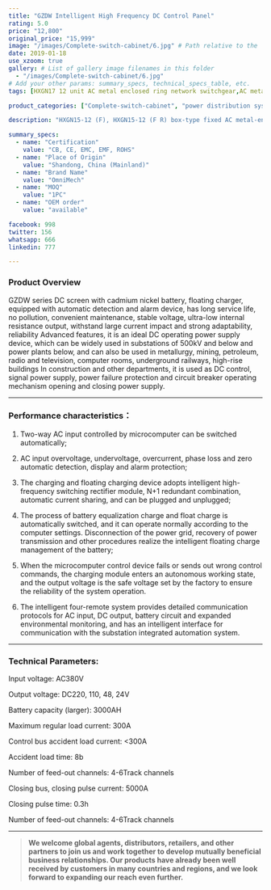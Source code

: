 ```yaml
---
title: "GZDW Intelligent High Frequency DC Control Panel"
rating: 5.0
price: "12,800"
original_price: "15,999"
image: "/images/Complete-switch-cabinet/6.jpg" # Path relative to the 'static' folder or use Hugo Pipes
date: 2019-01-18
use_xzoom: true
gallery: # List of gallery image filenames in this folder
  - "/images/Complete-switch-cabinet/6.jpg"
# Add your other params: summary_specs, technical_specs_table, etc.
tags: [HXGN17 12 unit AC metal enclosed ring network switchgear,AC metal enclosed ring network switchgear,12 unit AC metal enclosed ring network switchgear,power distribution system,ring network power supply,stable power distribution,electrical components,circuit breaking,isolation,protection,easy installation,easy maintenance,continuous and secure power supply]

product_categories: ["Complete-switch-cabinet", "power distribution system"]

description: "HXGN15-12 (F), HXGN15-12 (F R) box-type fixed AC metal-enclosed switchgear (hereinafter referred to as switchgear), suitable for rated voltage of 12KV, rated frequency of 50HZ, rated current of 630A and above A three-phase AC system powered by network cabinets or radial terminals, used for segmenting and branching of cable lines."

summary_specs:
  - name: "Certification"
    value: "CB, CE, EMC, EMF, ROHS"
  - name: "Place of Origin"
    value: "Shandong, China (Mainland)"
  - name: "Brand Name"
    value: "OmniMech"
  - name: "MOQ"
    value: "1PC"
  - name: "OEM order"
    value: "available"

facebook: 998
twitter: 156
whatsapp: 666
linkedin: 777    

---
```


### Product Overview


GZDW series DC screen with cadmium nickel battery, floating charger, equipped with automatic detection and alarm device, has long service life, no pollution, convenient maintenance, stable voltage, ultra-low internal resistance output, withstand large current impact and strong adaptability, reliability Advanced features, it is an ideal DC operating power supply device, which can be widely used in substations of 500kV and below and power plants below, and can also be used in metallurgy, mining, petroleum, radio and television, computer rooms, underground railways, high-rise buildings In construction and other departments, it is used as DC control, signal power supply, power failure protection and circuit breaker operating mechanism opening and closing power supply.

* * *

### Performance characteristics：

1. Two-way AC input controlled by microcomputer can be switched automatically;

2. AC input overvoltage, undervoltage, overcurrent, phase loss and zero automatic detection, display and alarm protection;

3. The charging and floating charging device adopts intelligent high-frequency switching rectifier module, N+1 redundant combination, automatic current sharing, and can be plugged and unplugged;

4. The process of battery equalization charge and float charge is automatically switched, and it can operate normally according to the computer settings. Disconnection of the power grid, recovery of power transmission and other procedures realize the intelligent floating charge management of the battery;

5. When the microcomputer control device fails or sends out wrong control commands, the charging module enters an autonomous working state, and the output voltage is the safe voltage set by the factory to ensure the reliability of the system operation.

6. The intelligent four-remote system provides detailed communication protocols for AC input, DC output, battery circuit and expanded environmental monitoring, and has an intelligent interface for communication with the substation integrated automation system.
* * *
### Technical Parameters:

Input voltage: AC380V

Output voltage: DC220, 110, 48, 24V

Battery capacity (larger): 3000AH

Maximum regular load current: 300A

Control bus accident load current: <300A

Accident load time: 8b

Number of feed-out channels: 4-6Track channels

Closing bus, closing pulse current: 5000A

Closing pulse time: 0.3h

Number of feed-out channels: 4-6Track channels



* * *

> **We welcome global agents, distributors, retailers, and other partners to join us and work together to develop mutually beneficial business relationships. Our products have already been well received by customers in many countries and regions, and we look forward to expanding our reach even further.**


